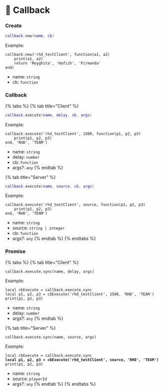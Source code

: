 # 📄 Callback

### Create

```lua
callback.new(name, cb)
```

Example:

```etlua
callback.new('rhd_testClient', function(a1, a2)
    print(a1, a2)
    return 'Reyghita', 'Hafizh', 'Firmanda'
end)
```

* name: `string`&#x20;
* cb: `function`&#x20;

### Callback

{% tabs %}
{% tab title="Client" %}
```lua
callback.execute(name, delay, cb, args)
```

Example:

```etlua
callback.execute('rhd_testClient', 1500, function(p1, p2, p3)
    print(p1, p2, p3)
end, 'RHD', 'TEAM')
```

* name: `string`&#x20;
* delay: `number`
* cb: `function`
* args?: `any`&#x20;
{% endtab %}

{% tab title="Server" %}
```lua
callback.execute(name, source, cb, args)
```

Example:

```etlua
callback.execute('rhd_testClient', source, function(p1, p2, p3)
    print(p1, p2, p3)
end, 'RHD', 'TEAM')
```

* name: `string`&#x20;
* source: `string | integer`&#x20;
* cb: `function`
* args?: `any` &#x20;
{% endtab %}
{% endtabs %}

### Promise

{% tabs %}
{% tab title="Client" %}
```etlua
callback.execute.sync(name, delay, args)
```

Example:

```etlua
local cbExecute = callback.execute.sync
local p1, p2, p3 = cbExecute('rhd_testClient', 1500, 'RHD', 'TEAM')
print(p1, p2, p3)
```

* name: `string`&#x20;
* delay: `number`
* args?: `any`&#x20;
{% endtab %}

{% tab title="Server" %}
```etlua
callback.execute.sync(name, source, args)
```

Example:

<pre class="language-etlua"><code class="lang-etlua">local cbExecute = callback.execute.sync
<strong>local p1, p2, p3 = cbExecute('rhd_testClient', source, 'RHD', 'TEAM')
</strong>print(p1, p2, p3)
</code></pre>

* name: `string`&#x20;
* source: `playerId`
* args?: `any`&#x20;
{% endtab %}
{% endtabs %}
